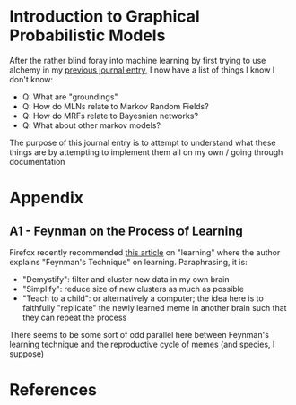 # Introduction to Graphical Probabilistic Models

After the rather blind foray into machine learning by first trying to use alchemy in my [previous journal entry](./3-using-alchemy.md), I now have a list of things I know I don't know:

- Q: What are "groundings"
- Q: How do MLNs relate to Markov Random Fields?
- Q: How do MRFs relate to Bayesnian networks?
- Q: What about other markov models?

The purpose of this journal entry is to attempt to understand what these things are by attempting to implement them all on my own / going through documentation

# Appendix

## A1 - Feynman on the Process of Learning

Firefox recently recommended [this article][1] on "learning" where the author explains "Feynman's Technique" on learning. Paraphrasing, it is:

- "Demystify": filter and cluster new data in my own brain
- "Simplify": reduce size of new clusters as much as possible
- "Teach to a child": or alternatively a computer; the idea here is to faithfully "replicate" the newly learned meme in another brain such that they can repeat the process

There seems to be some sort of odd parallel here between Feynman's learning technique and the reproductive cycle of memes (and species, I suppose)

# References

[1]: <https://getpocket.com/explore/item/the-secret-algorithm-behind-learning> "The Secret PsuedoCode Behind Learning"
